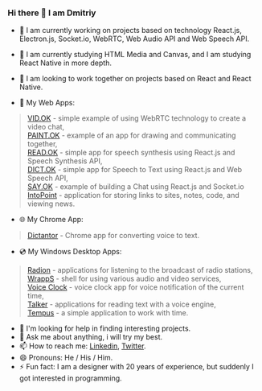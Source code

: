 ### Hi there 👋 I am Dmitriy

- 🔭 I am currently working on projects based on technology React.js, Electron.js, Socket.io, WebRTC, Web Audio API and Web Speech API.
- 🌱 I am currently studying HTML Media and Canvas, and I am studying React Native in more depth.
- 👯 I am looking to work together on projects based on React and React Native.

- 📀 My Web Apps:  
 > <a href="https://github.com/GrafSoul/webrtc-video-chat" target="_blank">VID.OK</a> - simple example of using WebRTC technology to create a video chat,   
 > <a href="https://github.com/GrafSoul/webrtc-paint-chat" target="_blank">PAINT.OK</a> - example of an app for drawing and communicating together,   
 > <a href="https://github.com/GrafSoul/react-speech-synthesis" target="_blank">READ.OK</a> - simple app for speech synthesis using React.js and Speech Synthesis API,   
 > <a href="https://github.com/GrafSoul/react-speech-to-text" target="_blank">DICT.OK</a> - simple app for Speech to Text using React.js and Web Speech API,   
 > <a href="https://github.com/GrafSoul/react-socket-io-chat" target="_blank">SAY.OK</a> - example of building a Chat using React.js and Socket.io  
 > <a href="https://github.com/GrafSoul/IntoPoint" target="_blank">IntoPoint</a> - application for storing links to sites, notes, code, and viewing news.   
 
 
- 🌐 My Chrome App:
 > <a href="https://github.com/GrafSoul/dictantor-chrome-app" target="_blank">Dictantor</a> - Chrome app for converting voice to text. 

- 💿 My Windows Desktop Apps: 
 > <a href="https://github.com/GrafSoul/radio-online" target="_blank">Radion</a> - applications for listening to the broadcast of radio stations,  
 > <a href="https://github.com/GrafSoul/wrapps" target="_blank">WrappS</a> - shell for using various audio and video services,   
 > <a href="https://github.com/GrafSoul/voice-clock" target="_blank">Voice Clock</a> - voice clock app for voice notification of the current time,   
 > <a href="https://github.com/GrafSoul/talker" target="_blank">Talker</a> - applications for reading text with a voice engine,   
 > <a href="https://github.com/GrafSoul/tempus" target="_blank">Tempus</a> - a simple application to work with time.  

- 🤔  I'm looking for help in finding interesting projects.
- 💬 Ask me about anything, i will try my best.
- 📫 How to reach me: <a href="https://www.linkedin.com/in/dmitriy-zatulovskiy-0469331a1/">Linkedin</a>, <a href="https://twitter.com/GrafSoul">Twitter</a>.
- 😄 Pronouns: He / His / Him.
- ⚡ Fun fact: I am a designer with 20 years of experience, but suddenly I got interested in programming.

<!--
**GrafSoul/GrafSoul** is a ✨ _special_ ✨ repository because its `README.md` (this file) appears on your GitHub profile.
Here are some ideas to get you started:

-->
